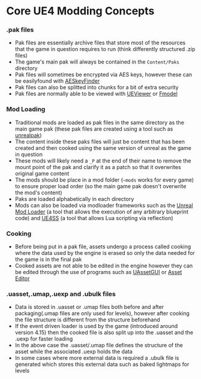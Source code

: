 # Core UE4 Modding Concepts

### .pak files
- Pak files are essentially archive files that store most of the resources that the game in question requires to run (think differently structured .zip files)
- The game's main pak will always be contained in the `Content/Paks` directory
- Pak files will sometimes be encrypted via AES keys, however these can be easilyfound  with [AESkeyFinder](https://zenhax.com/viewtopic.php?t=9407&start=20)
- Pak files can also be splitted into chunks for a bit of extra security
- Pak files are normally able to be viewed with [UEViewer](https://www.gildor.org/en/projects/umodel) or [Fmodel](https://fmodel.app/)
### Mod Loading
- Traditional mods are loaded as pak files in the same directory as the main game pak (these pak files are created using a tool such as [unrealpak](fluffyquack.com/tools/unrealpak.rar))
- The content inside these paks files will just be content that has been created and then cooked using the same version of unreal as the game in question
- These mods will likely need a `_P` at the end of their name to remove the mount point of the pak and clarify it as a patch so that it overwrites original game content
- The mods should be place in a mod folder (`~mods` works for every game) to ensure proper load order (so the main game pak doesn't overwrite the mod's content)
- Paks are loaded alphabetically in each directory
- Mods can also be loaded via modloader frameworks such as the [Unreal Mod Loader](https://github.com/RussellJerome/UnrealModLoader) (a tool that allows the execution of any arbitrary blueprint code) and [UE4SS](https://github.com/UE4SS/UE4SS) (a tool that allows Lua scripting via reflection)
### Cooking
- Before being put in a pak file, assets undergo a process called cooking where the data used by the engine is erased so only the data needed for the game is in the final pak
- Cooked assets are not able to be edited in the engine however they can be edited through the use of programs such as [UAssetGUI](https://github.com/atenfyr/UAssetGUI) or [Asset Editor](https://github.com/kaiheilos/Utilities)
### .uasset,.umap,.uexp and .ubulk files
- Data is stored in .uasset or .umap files both before and after packaging(.umap files are only used for levels), however after cooking the file structure is different from the structure beforehand
- If the event driven loader is used by the game (introduced around version 4.15) then the cooked file is also split up into the .uasset and the .uexp for faster loading
- In the above case the .uasset/.umap file defines the structure of the asset while the associated .uexp holds the data
- In some cases where more external data is required a .ubulk file is generated which stores this external data such as baked lightmaps for levels
